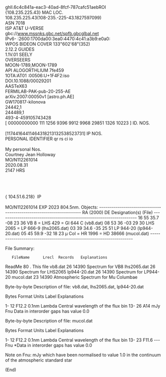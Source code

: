 ghll.6c4c841a-eac3-40ad-8fcf-787cafc51aebROI <br>
{108.235.225.43} MAC LOC.<br>
108.235.225.43(108-235.-225-43.1827597099)<br>
ASN 7018<br>
ISP AT&amp;T U-VERSE<br>
gbc://www.mssnks.gbc.net/spfb.gbcglbal.net<br>
IPv6- :2600:1700da00:3ea0:4470:4c41:a3b9:e0a0:<br>
WPOS BIDEON COVER 133&quot;602&apos;68&quot;(352)<br>
2.12.2 GUIDES<br>
1.1V.01 SEELY<br>
OVERSEERS<br>
MOON-1789,MOON-1789<br>
API ALOGORTHLIUM 7fe459<br>
1OTA:AT01 :00506:U+1F4F2:iso<br>
DOI.10.1088/00029201<br>
AASTeX63<br>
FERMILAB-PAK-pub-20-255-AE<br>
arXiv.2007:00050v1 [astro.ph.AE]<br>
GW170817-kilonova<br>
24442,1<br>
244489,1<br>
493-4-459105743428<br>
[ 00000000000 111 1256 9396 9912 9968 29851 1326 10223 ] ID. NOS.<br>
<br>
[11744164411464318213132538523731] IP NOS.<br>
PERSONAL IDENTIFIER qr rs ci io <br>
<br>
My personal Nos.<br>
Courtney Jean Holloway<br>
MO/N112261014<br>
2020.08.31<br>
2147 HRS<br>
<br>
<br>
<br>
<br>
{ 104.51.6.218}&nbsp; IP<br>
<br>
MO/N112261014 EXP 2023
 804.5nm.
Objects:
    ---------------------------------------------------------------------
       RA   (2000)   DE    Designation(s)                 (File)
    ---------------------------------------------------------------------
    16 55 35.7 -08 23 36   VB 8 = LHS 429 = Gl 644 C      (vb8.dat)
    08 53 36   -03 29 30   LHS 2065 = LP 666-9            (lhs2065.dat)
    03 39 34.6 -35 25 51   LP 944-20                      (lp944-20.dat)
    05 45 59.9 -32 18 23   µ Col = HR 1996 = HD 38666  (mucol.dat)
    ---------------------------------------------------------------------

File Summary:

       FileName      Lrecl  Records   Explanations

ReadMe            80        .   This file
vb8.dat           26    14390   Spectrum for VB8
lhs2065.dat       26    14390   Spectrum for LHS2065
lp944-20.dat      26    14390   Spectrum for LP944-20
mucol.dat         23    14390   Atmospheric Spectrum for Mu Columbae


Byte-by-byte Description of file: vb8.dat, lhs2065.dat, lp944-20.dat

   Bytes Format   Units  Label     Explanations

   1- 12  F12.2   0.1nm  Lambda    Central wavelength of the flux bin
  13- 26  A14     mJy    Fnu       Data in interorder gaps has value 0.0


Byte-by-byte Description of file: mucol.dat

   Bytes Format   Units  Label     Explanations

   1- 12  F12.2   0.1nm  Lambda    Central wavelength of the flux bin
  13- 23  F11.6   ---    Fnu      *Data in interorder gaps has value 0.0

Note on Fnu:
  mJy which have been normalised to value 1.0
  in the continuum of the atmospheric standard star

(End)
